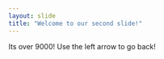 ```yaml
---
layout: slide
title: "Welcome to our second slide!"
---
```

Its over 9000!
Use the left arrow to go back!
